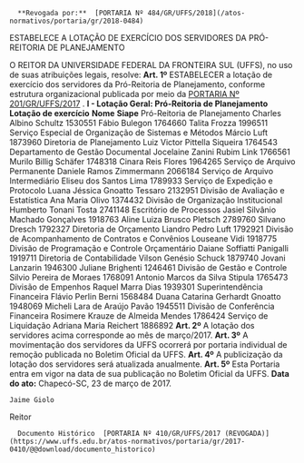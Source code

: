       **Revogada por:**  [PORTARIA Nº 484/GR/UFFS/2018](/atos-normativos/portaria/gr/2018-0484) 

   ESTABELECE A LOTAÇÃO DE EXERCÍCIO DOS SERVIDORES DA PRÓ-REITORIA DE PLANEJAMENTO  

 O REITOR DA UNIVERSIDADE FEDERAL DA FRONTEIRA SUL (UFFS), no uso de suas atribuições legais, resolve:   **Art. 1º** ESTABELECER a lotação de exercício dos servidores da Pró-Reitoria de Planejamento, conforme estrutura organizacional publicada por meio da [PORTARIA Nº 201/GR/UFFS/2017](https://www.uffs.edu.br/atos-normativos/portaria/gr/2017-0201)  . **I - Lotação Geral: Pró-Reitoria de Planejamento**      **Lotação de exercício**    **Nome**    **Siape**      Pró-Reitoria de Planejamento   Charles Albino Schultz   1530551     Fábio Bulegon   1764660     Talita Frozza   1996511     Serviço Especial de Organização de Sistemas e Métodos   Márcio Luft   1873960     Diretoria de Planejamento   Luiz Victor Pittella Siqueira   1764543     Departamento de Gestão Documental   Jocelaine Zanini Rubim Link   1766561     Murilo Billig Schäfer   1748318     Cinara Reis Flores   1964265     Serviço de Arquivo Permanente   Daniele Ramos Zimmermann   2066184     Serviço de Arquivo Intermediário   Eliseu dos Santos Lima   1789933     Serviço de Expedição e Protocolo   Luana Jéssica Gnoatto Tessaro   2132951     Divisão de Avaliação e Estatística   Ana Maria Olivo   1374432     Divisão de Organização Institucional   Humberto Tonani Tosta   2741148     Escritório de Processos   Jasiel Silvânio Machado Gonçalves   1918763     Aline Luiza Brusco Pletsch   2789760     Silvano Dresch   1792327     Diretoria de Orçamento   Liandro Pedro Luft   1792921     Divisão de Acompanhamento de Contratos e Convênios   Louseane Vidi   1918775     Divisão de Programação e Controle Orçamentário   Daiane Soffiatti Panigalli   1919711     Diretoria de Contabilidade   Vilson Genésio Schuck   1879740     Jovani Lanzarin   1946300     Juliane Brighenti   1246461     Divisão de Gestão e Controle   Silvio Pereira de Moraes   1768091     Antonio Marcos da Silva Stipula   1765473     Divisão de Empenhos   Raquel Marra Dias   1939301     Superintendência Financeira   Flávio Perlin Berni   1568484     Duana Catarina Gerhardt Gnoatto   1948069     Micheli Lara de Araújo Pavão   1945511     Divisão de Conferência Financeira   Rosimere Krauze de Almeida Mendes   1786424     Serviço de Liquidação   Adriana Maria Reichert   1886892       **Art. 2º** A lotação dos servidores acima corresponde ao mês de março/2017.   **Art. 3º** A movimentação dos servidores da UFFS ocorrerá por portaria individual de remoção publicada no Boletim Oficial da UFFS.   **Art. 4º** A publicização da lotação dos servidores será atualizada anualmente.   **Art. 5º** Esta Portaria entra em vigor na data de sua publicação no Boletim Oficial da UFFS.      **Data do ato:** Chapecó-SC, 23 de março de 2017.   
 

    Jaime Giolo   
 Reitor 

      Documento Histórico  [PORTARIA Nº 410/GR/UFFS/2017 (REVOGADA)](https://www.uffs.edu.br/atos-normativos/portaria/gr/2017-0410/@@download/documento_historico)     
      